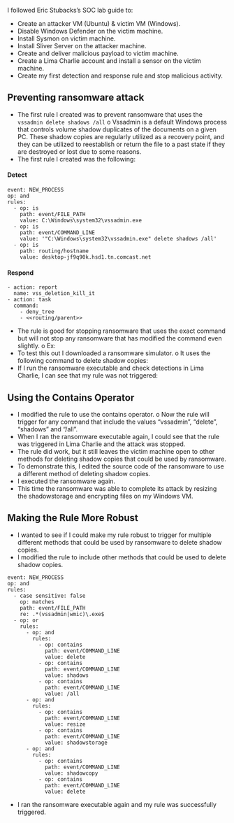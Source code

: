 
I followed Eric Stubacks’s SOC lab guide to:
-	Create an attacker VM (Ubuntu) & victim VM (Windows).
-	Disable Windows Defender on the victim machine.
-	Install Sysmon on victim machine.
-	Install Sliver Server on the attacker machine.
-	Create and deliver malicious payload to victim machine.
-	Create a Lima Charlie account and install a sensor on the victim machine.
-	Create my first detection and response rule and stop malicious activity.

## Preventing ransomware attack
-	The first rule I created was to prevent ransomware that uses the `vssadmin delete shadows /all`
o	Vssadmin is a default Windows process that controls volume shadow duplicates of the documents on a given PC. These shadow copies are regularly utilized as a recovery point, and they can be utilized to reestablish or return the file to a past state if they are destroyed or lost due to some reasons.
-	The first rule I created was the following:
#### Detect
```
event: NEW_PROCESS
op: and
rules:
  - op: is
    path: event/FILE_PATH
    value: C:\Windows\system32\vssadmin.exe
  - op: is
    path: event/COMMAND_LINE
    value: '"C:\Windows\system32\vssadmin.exe" delete shadows /all'
  - op: is
    path: routing/hostname
    value: desktop-jf9q90k.hsd1.tn.comcast.net
  ```
#### Respond
```
- action: report
  name: vss_deletion_kill_it
- action: task
  command:
    - deny_tree
    - <<routing/parent>>
```
-	The rule is good for stopping ransomware that uses the exact command but will not stop any ransomware that has modified the command even slightly.
o	Ex:
-	To test this out I downloaded a ransomware simulator.
o	It uses the following command to delete shadow copies:
-	If I run the ransomware executable and check detections in Lima Charlie, I can see that my rule was not triggered:

## Using the Contains Operator
-	I modified the rule to use the contains operator.
o	Now the rule will trigger for any command that include the values “vssadmin”, “delete”, “shadows” and “/all”.
-	When I ran the ransomware executable again, I could see that the rule was triggered in Lima Charlie and the attack was stopped.
-	The rule did work, but it still leaves the victim machine open to other methods for deleting shadow copies that could be used by ransomware.
-	To demonstrate this, I edited the source code of the ransomware to use a different method of deleting shadow copies.
-	I executed the ransomware again.
-	This time the ransomware was able to complete its attack by resizing the shadowstorage and encrypting files on my Windows VM.

## Making the Rule More Robust
-	I wanted to see if I could make my rule robust to trigger for multiple different methods that could be used by ransomware to delete shadow copies.
-	I modified the rule to include other methods that could be used to delete shadow copies.
```
event: NEW_PROCESS
op: and
rules:
  - case sensitive: false
    op: matches
    path: event/FILE_PATH
    re: .*(vssadmin|wmic)\.exe$
  - op: or
    rules:
      - op: and
        rules:
          - op: contains
            path: event/COMMAND_LINE
            value: delete
          - op: contains
            path: event/COMMAND_LINE
            value: shadows
          - op: contains
            path: event/COMMAND_LINE
            value: /all
      - op: and
        rules:
          - op: contains
            path: event/COMMAND_LINE
            value: resize
          - op: contains
            path: event/COMMAND_LINE
            value: shadowstorage
      - op: and
        rules:
          - op: contains
            path: event/COMMAND_LINE
            value: shadowcopy
          - op: contains
            path: event/COMMAND_LINE
            value: delete
```
  
-	I ran the ransomware executable again and my rule was successfully triggered.
